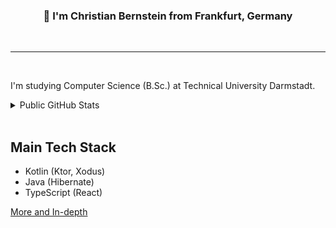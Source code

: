 
<div align="center">
  <h3>
    👋
    I'm Christian Bernstein from Frankfurt, Germany
  </h3>
</div>

<br />

---
<br />

I'm studying Computer Science (B.Sc.) at Technical University Darmstadt.


<details>
  <summary>Public GitHub Stats</summary>

  <br/>
  
  <div align="center">
    <img src="https://github-readme-stats.vercel.app/api?username=christian-bernstein"/>
    <img src="https://github-readme-stats.vercel.app/api/top-langs/?username=christian-bernstein&hide_progress=false&layout=compact&langs_count=20&custom_title=Most%20Used%20Languages%20(Public)"/>
  </div>

  <!--
  [![My GitHub stats](https://github-readme-stats.vercel.app/api?username=christian-bernstein)](https://github.com/anuraghazra/github-readme-stats)
  ![Top Langs](https://github-readme-stats.vercel.app/api/top-langs/?username=christian-bernstein&hide_progress=false&layout=compact&langs_count=20&custom_title=Most%20Used%20Languages%20(Public))
  
  TODO: Add once a chart is generated
  [![My WakaTime stats](https://github-readme-stats.vercel.app/api/wakatime?username=christian_bernstein)](https://github.com/anuraghazra/github-readme-stats)
  -->
</details>

<br />

## Main Tech Stack

- Kotlin (Ktor, Xodus)
- Java (Hibernate)
- TypeScript (React)

[More and In-depth](aboutme/techstack-in-depth.md)

